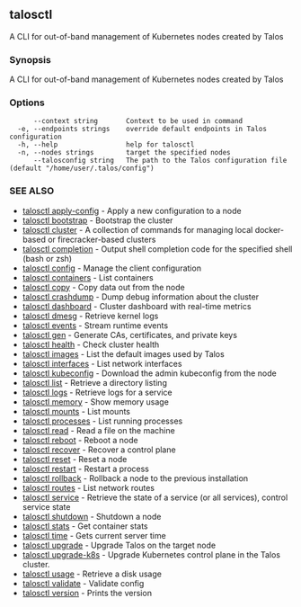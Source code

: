 <!-- markdownlint-disable -->
## talosctl

A CLI for out-of-band management of Kubernetes nodes created by Talos

### Synopsis

A CLI for out-of-band management of Kubernetes nodes created by Talos

### Options

```
      --context string       Context to be used in command
  -e, --endpoints strings    override default endpoints in Talos configuration
  -h, --help                 help for talosctl
  -n, --nodes strings        target the specified nodes
      --talosconfig string   The path to the Talos configuration file (default "/home/user/.talos/config")
```

### SEE ALSO

* [talosctl apply-config](talosctl_apply-config.md)	 - Apply a new configuration to a node
* [talosctl bootstrap](talosctl_bootstrap.md)	 - Bootstrap the cluster
* [talosctl cluster](talosctl_cluster.md)	 - A collection of commands for managing local docker-based or firecracker-based clusters
* [talosctl completion](talosctl_completion.md)	 - Output shell completion code for the specified shell (bash or zsh)
* [talosctl config](talosctl_config.md)	 - Manage the client configuration
* [talosctl containers](talosctl_containers.md)	 - List containers
* [talosctl copy](talosctl_copy.md)	 - Copy data out from the node
* [talosctl crashdump](talosctl_crashdump.md)	 - Dump debug information about the cluster
* [talosctl dashboard](talosctl_dashboard.md)	 - Cluster dashboard with real-time metrics
* [talosctl dmesg](talosctl_dmesg.md)	 - Retrieve kernel logs
* [talosctl events](talosctl_events.md)	 - Stream runtime events
* [talosctl gen](talosctl_gen.md)	 - Generate CAs, certificates, and private keys
* [talosctl health](talosctl_health.md)	 - Check cluster health
* [talosctl images](talosctl_images.md)	 - List the default images used by Talos
* [talosctl interfaces](talosctl_interfaces.md)	 - List network interfaces
* [talosctl kubeconfig](talosctl_kubeconfig.md)	 - Download the admin kubeconfig from the node
* [talosctl list](talosctl_list.md)	 - Retrieve a directory listing
* [talosctl logs](talosctl_logs.md)	 - Retrieve logs for a service
* [talosctl memory](talosctl_memory.md)	 - Show memory usage
* [talosctl mounts](talosctl_mounts.md)	 - List mounts
* [talosctl processes](talosctl_processes.md)	 - List running processes
* [talosctl read](talosctl_read.md)	 - Read a file on the machine
* [talosctl reboot](talosctl_reboot.md)	 - Reboot a node
* [talosctl recover](talosctl_recover.md)	 - Recover a control plane
* [talosctl reset](talosctl_reset.md)	 - Reset a node
* [talosctl restart](talosctl_restart.md)	 - Restart a process
* [talosctl rollback](talosctl_rollback.md)	 - Rollback a node to the previous installation
* [talosctl routes](talosctl_routes.md)	 - List network routes
* [talosctl service](talosctl_service.md)	 - Retrieve the state of a service (or all services), control service state
* [talosctl shutdown](talosctl_shutdown.md)	 - Shutdown a node
* [talosctl stats](talosctl_stats.md)	 - Get container stats
* [talosctl time](talosctl_time.md)	 - Gets current server time
* [talosctl upgrade](talosctl_upgrade.md)	 - Upgrade Talos on the target node
* [talosctl upgrade-k8s](talosctl_upgrade-k8s.md)	 - Upgrade Kubernetes control plane in the Talos cluster.
* [talosctl usage](talosctl_usage.md)	 - Retrieve a disk usage
* [talosctl validate](talosctl_validate.md)	 - Validate config
* [talosctl version](talosctl_version.md)	 - Prints the version

